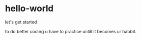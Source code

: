 # hello-world
let's get started

to do better coding u have to practice untill it becomes ur habbit.
